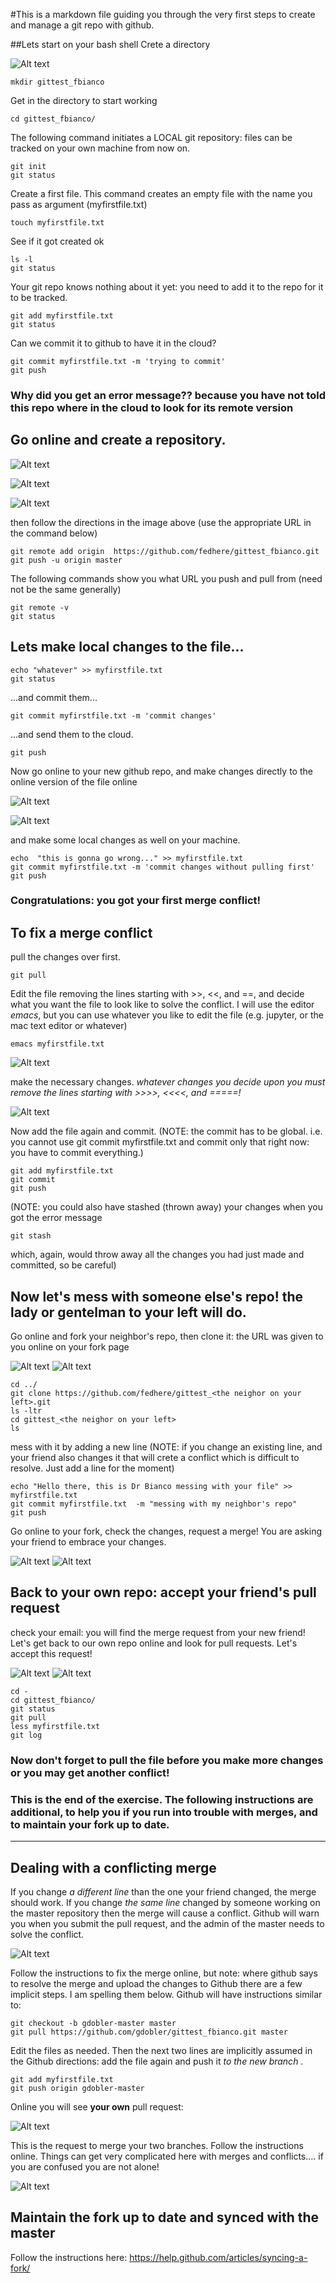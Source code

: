 #This is a markdown file guiding you through the very first steps to create and manage a git repo with github.

##Lets start on your bash shell
Crete a directory

![Alt text](lab1_imgs/Lab1_mkdir.png)

```
mkdir gittest_fbianco
```

Get in the directory to start working

```
cd gittest_fbianco/
```

The following command initiates a LOCAL git repository: files can be tracked on your own machine from now on.

```
git init
git status
```

Create a first file. This command creates an empty file with the name you pass as argument (myfirstfile.txt)

```
touch myfirstfile.txt
```

See if it got created ok

```
ls -l
git status
```

Your git repo knows nothing about it yet: you need to add it to the repo for it to be tracked.

```
git add myfirstfile.txt 
git status
```

Can we commit it to github to have it in the cloud?

```
git commit myfirstfile.txt -m 'trying to commit'
git push
```

### Why did you get an error message?? because you have not told this repo where in the cloud to look for its remote version

## Go online and create a repository. 
![Alt text](lab1_imgs/Lab1_newRepo.png)

![Alt text](lab1_imgs/Lab1_repoName.png)

![Alt text](lab1_imgs/Lab1_pushRepo.png)

then follow the directions in the image above (use the appropriate URL in the command below)

```
git remote add origin  https://github.com/fedhere/gittest_fbianco.git
git push -u origin master 
```

The following commands show you what URL you push and pull from (need not be the same generally)

```
git remote -v 
git status
```

## Lets make local changes to the file...

```
echo "whatever" >> myfirstfile.txt 
git status
```

...and commit them...

```
git commit myfirstfile.txt -m 'commit changes'
```

...and send them to the cloud.

```
git push 
```

Now go online to your new github repo, and make changes directly to the online version of the file online

![Alt text](lab1_imgs/Lab1_file.png)

![Alt text](lab1_imgs/Lab1_edit.png)

and make some local changes as well on your machine.

```
echo  "this is gonna go wrong..." >> myfirstfile.txt 
git commit myfirstfile.txt -m 'commit changes without pulling first'
git push
```

### Congratulations: you got your first merge conflict! 

## To fix a merge conflict  
pull the changes over first.

```
git pull
```

Edit the file removing the lines starting with \>\>, \<\<, and ==, and decide what you want the file to look like to solve the conflict. I will use the editor _emacs_, but you can use whatever you like to edit the file (e.g. jupyter, or the mac text editor or whatever) 

```
emacs myfirstfile.txt 
```
![Alt text](lab1_imgs/Lab1_emacs.png)

make the necessary changes. _whatever changes you decide upon you must remove the lines starting with >>>>, <<<<, and =====!_

![Alt text](lab1_imgs/Lab1_emacs_solved.png)

Now add the file again and commit. 
(NOTE: the commit has to be global. i.e. you cannot use git commit myfirstfile.txt and commit only that right now: you have to commit everything.)

```
git add myfirstfile.txt 
git commit 
git push
```

(NOTE: you could also have stashed (thrown away) your changes when you got the error message

```
git stash
```
which, again, would throw away all the changes you had just made and committed, so be careful)

## Now let's mess with someone else's repo! the lady or gentelman to your left will do.
Go online and fork your neighbor's repo, 
then clone it: the URL was given to you online on your fork page 

![Alt text](lab1_imgs/Lab1_fork.png)
![Alt text](lab1_imgs/Lab1_clone.png)

```
cd ../
git clone https://github.com/fedhere/gittest_<the neighor on your left>.git
ls -ltr
cd gittest_<the neighor on your left>
ls
```

mess with it by adding a new line (NOTE: if you change an existing line, and your friend also changes it that will crete a conflict which is difficult to resolve. Just add a line for the moment)

```
echo "Hello there, this is Dr Bianco messing with your file" >> myfirstfile.txt 
git commit myfirstfile.txt  -m "messing with my neighbor's repo"
git push
```

Go online to your fork, check the changes, request a merge! You are asking your friend to embrace your changes.

![Alt text](lab1_imgs/Lab1_pullRequest.png)
![Alt text](lab1_imgs/Lab1_createPull.png)

## Back to your own repo: accept your friend's pull request
check your email: you will find the merge request from your new friend!
Let's get back to our own repo online and look for pull requests. Let's accept this request!

![Alt text](lab1_imgs/Lab1_PullReq.png)
![Alt text](lab1_imgs/Lab1_MergePull.png)


```
cd -
cd gittest_fbianco/
git status
git pull
less myfirstfile.txt 
git log
```

### Now don't forget to pull the file before you make more changes or you may get another conflict! 
### This is the end of the exercise. The following instructions are additional, to help you if you run into trouble with merges, and to maintain your fork up to date.

______________________________________________________________

## Dealing with a conflicting merge

If you change _a different line_ than the one your friend changed, the merge should work.
If you change _the same line_ changed by someone working on the master repository then the merge will cause a conflict. Github will warn you when you submit the pull request, and the admin of the master needs to solve the conflict. 

![Alt text](lab1_imgs/Lab1_mergeConflict.png)

Follow the instructions to fix the merge online, but note: where github says to resolve the merge and upload the changes to Github there are a few implicit steps. I am spelling them below. Github will have instructions similar to:

  ```
  git checkout -b gdobler-master master
  git pull https://github.com/gdobler/gittest_fbianco.git master
  ```
Edit the files as needed. Then the next two lines are implicitly assumed in the Github directions: add the file again and push it _to the new branch_ .

  ```
  git add myfirstfile.txt 
  git push origin gdobler-master
  ```
Online you will see __your own__ pull request: 

![Alt text](lab1_imgs/Lab1_branchMerge.png)

This is the request to merge your two branches. Follow the instructions online.
Things can get very complicated here with merges and conflicts.... if you are confused you are not alone!

![Alt text](lab1_imgs/git.png)


## Maintain the fork up to date and synced with the master

Follow the instructions here:
https://help.github.com/articles/syncing-a-fork/
